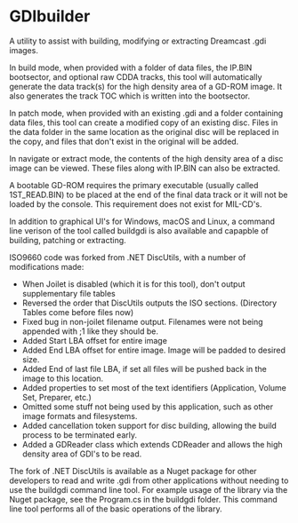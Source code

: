GDIbuilder
==========

A utility to assist with building, modifying or extracting Dreamcast .gdi images.

In build mode, when provided with a folder of data files, the IP.BIN bootsector, and optional raw 
CDDA tracks, this tool will automatically generate the data track(s) for the high density area of a 
GD-ROM image. It also generates the track TOC which is written into the bootsector.

In patch mode, when provided with an existing .gdi and a folder containing data files, this tool
can create a modified copy of an existing disc. Files in the data folder in the same location as the
original disc will be replaced in the copy, and files that don't exist in the original will be added.

In navigate or extract mode, the contents of the high density area of a disc image can be viewed.
These files along with IP.BIN can also be extracted.

A bootable GD-ROM requires the primary executable (usually called 1ST_READ.BIN) to be placed at the
end of the final data track or it will not be loaded by the console. This requirement does not exist 
for MIL-CD's.

In addition to graphical UI's for Windows, macOS and Linux, a command line verison of the tool called
buildgdi is also available and capapble of building, patching or extracting.

ISO9660 code was forked from .NET DiscUtils, with a number of modifications made:
- When Joilet is disabled (which it is for this tool), don't output supplementary file tables
- Reversed the order that DiscUtils outputs the ISO sections. (Directory Tables come before files now)
- Fixed bug in non-joilet filename output. Filenames were not being appended with ;1 like they should be.
- Added Start LBA offset for entire image
- Added End LBA offset for entire image. Image will be padded to desired size.
- Added End of last file LBA, if set all files will be pushed back in the image to this location.
- Added properties to set most of the text identifiers (Application, Volume Set, Preparer, etc.)
- Omitted some stuff not being used by this application, such as other image formats and filesystems.
- Added cancellation token support for disc building, allowing the build process to be terminated early.
- Added a GDReader class which extends CDReader and allows the high density area of GDI's to be read.

The fork of .NET DiscUtils is available as a Nuget package for other developers to read and write .gdi
from other applications without needing to use the buildgdi command line tool. For example usage of
the library via the Nuget package, see the Program.cs in the buildgdi folder. This command line tool
performs all of the basic operations of the library.